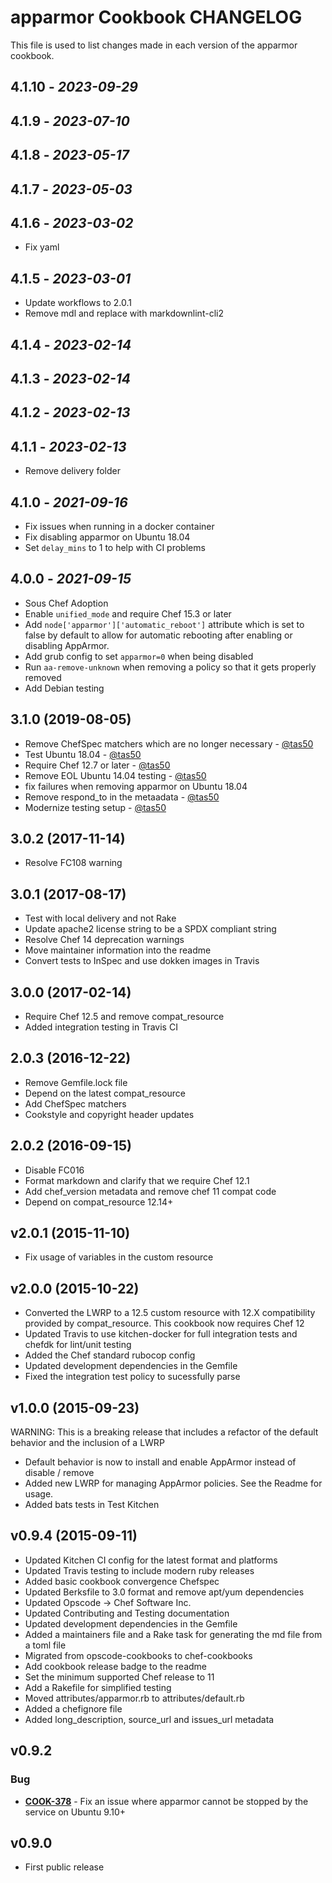 # apparmor Cookbook CHANGELOG

This file is used to list changes made in each version of the apparmor cookbook.

## 4.1.10 - *2023-09-29*

## 4.1.9 - *2023-07-10*

## 4.1.8 - *2023-05-17*

## 4.1.7 - *2023-05-03*

## 4.1.6 - *2023-03-02*

- Fix yaml

## 4.1.5 - *2023-03-01*

- Update workflows to 2.0.1
- Remove mdl and replace with markdownlint-cli2

## 4.1.4 - *2023-02-14*

## 4.1.3 - *2023-02-14*

## 4.1.2 - *2023-02-13*

## 4.1.1 - *2023-02-13*

- Remove delivery folder

## 4.1.0 - *2021-09-16*

- Fix issues when running in a docker container
- Fix disabling apparmor on Ubuntu 18.04
- Set `delay_mins` to 1 to help with CI problems

## 4.0.0 - *2021-09-15*

- Sous Chef Adoption
- Enable `unified_mode` and require Chef 15.3 or later
- Add `node['apparmor']['automatic_reboot']` attribute which is set to false by default to allow for automatic rebooting after enabling or disabling AppArmor.
- Add grub config to set `apparmor=0` when being disabled
- Run `aa-remove-unknown` when removing a policy so that it gets properly removed
- Add Debian testing

## 3.1.0 (2019-08-05)

- Remove ChefSpec matchers which are no longer necessary - [@tas50](https://github.com/tas50)
- Test Ubuntu 18.04 - [@tas50](https://github.com/tas50)
- Require Chef 12.7 or later - [@tas50](https://github.com/tas50)
- Remove EOL Ubuntu 14.04 testing - [@tas50](https://github.com/tas50)
- fix failures when removing apparmor on Ubuntu 18.04
- Remove respond_to in the metaadata - [@tas50](https://github.com/tas50)
- Modernize testing setup - [@tas50](https://github.com/tas50)

## 3.0.2 (2017-11-14)

- Resolve FC108 warning

## 3.0.1 (2017-08-17)

- Test with local delivery and not Rake
- Update apache2 license string to be a SPDX compliant string
- Resolve Chef 14 deprecation warnings
- Move maintainer information into the readme
- Convert tests to InSpec and use dokken images in Travis

## 3.0.0 (2017-02-14)

- Require Chef 12.5 and remove compat_resource
- Added integration testing in Travis CI

## 2.0.3 (2016-12-22)

- Remove Gemfile.lock file
- Depend on the latest compat_resource
- Add ChefSpec matchers
- Cookstyle and copyright header updates

## 2.0.2 (2016-09-15)

- Disable FC016
- Format markdown and clarify that we require Chef 12.1
- Add chef_version metadata and remove chef 11 compat code
- Depend on compat_resource 12.14+

## v2.0.1 (2015-11-10)

- Fix usage of variables in the custom resource

## v2.0.0 (2015-10-22)

- Converted the LWRP to a 12.5 custom resource with 12.X compatibility provided by compat_resource. This cookbook now requires Chef 12
- Updated Travis to use kitchen-docker for full integration tests and chefdk for lint/unit testing
- Added the Chef standard rubocop config
- Updated development dependencies in the Gemfile
- Fixed the integration test policy to sucessfully parse

## v1.0.0 (2015-09-23)

WARNING: This is a breaking release that includes a refactor of the default behavior and the inclusion of a LWRP

- Default behavior is now to install and enable AppArmor instead of disable / remove
- Added new LWRP for managing AppArmor policies. See the Readme for usage.
- Added bats tests in Test Kitchen

## v0.9.4 (2015-09-11)

- Updated Kitchen CI config for the latest format and platforms
- Updated Travis testing to include modern ruby releases
- Added basic cookbook convergence Chefspec
- Updated Berksfile to 3.0 format and remove apt/yum dependencies
- Updated Opscode -> Chef Software Inc.
- Updated Contributing and Testing documentation
- Updated development dependencies in the Gemfile
- Added a maintainers file and a Rake task for generating the md file from a toml file
- Migrated from opscode-cookbooks to chef-cookbooks
- Add cookbook release badge to the readme
- Set the minimum supported Chef release to 11
- Add a Rakefile for simplified testing
- Moved attributes/apparmor.rb to attributes/default.rb
- Added a chefignore file
- Added long_description, source_url and issues_url metadata

## v0.9.2

### Bug

- **[COOK-378](https://tickets.chef.io/browse/COOK-378)** - Fix an issue where apparmor cannot be stopped by the service on Ubuntu 9.10+

## v0.9.0

- First public release
